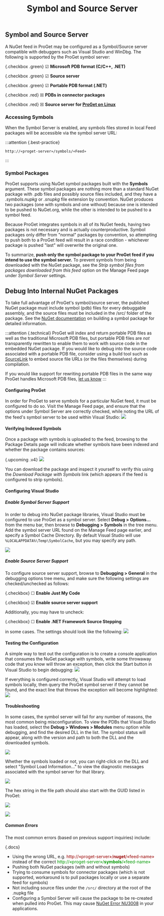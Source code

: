 ﻿---
title: Symbol and Source Server
sequence: 30
keywords: proget, feeds, packages, symbols, source, nuget, visual-studio-online
---

<style type="text/css">
    .red { color: #990000; }
    .green { color: #009900; }
    .checkbox { margin-left: 75px; }
    .documentation-content img { max-width: 635px; }
</style>

## Symbol and Source Server
A NuGet feed in ProGet may be configured as a Symbol/Source server compatible with debuggers such as Visual Studio and WinDbg. The following is supported by the ProGet symbol server:

{.checkbox .green} ☑ **Microsoft PDB format (C/C++, .NET)**

{.checkbox .green} ☑ **Source server**

{.checkbox .green} ☑ **Portable PDB format (.NET)**

{.checkbox .red} ☒ **PDBs in connector packages**

{.checkbox .red} ☒ **Source server for [ProGet on Linux](/docs/proget/installation/installation-guide/linux-docker)**


### Accessing Symbols

When the Symbol Server is enabled, any symbols files stored in local Feed packages will be accessible via the symbol server URL:

:::attention {.best-practice}
```
http://«proget-server»/symbols/«Feed»
```
:::

### Symbol Packages

ProGet supports using NuGet symbol packages built with the **Symbols** argument. These symbol packages are nothing more than a standard NuGet package with .pdb files and possibly source files included, and they have a *.symbols.nupkg* or *.snupkg* file extension by convention. NuGet produces two packages (one with symbols and one without) because one is intended to be pushed to NuGet.org, while the other is intended to be pushed to a symbol feed.

Because ProGet integrates symbols in all of its NuGet feeds, having two packages is not necessary and is actually counterproductive. Symbol packages only differ from "normal" packages by convention, so attempting to push both to a ProGet feed will result in a race condition - whichever package is pushed "last" will overwrite the original one.

To summarize, **push only the symbol package to your ProGet feed if you intend to use the symbol server.** To prevent symbols from being downloaded with the NuGet package, see the *Strip symbol files from packages downloaded from this feed* option on the Manage Feed page under *Symbol Server* settings.

## Debug Into Internal NuGet Packages

To take full advantage of ProGet's symbol/source server, the published NuGet package must include symbol (pdb) files for every debuggable assembly, and the source files must be included in the /src/ folder of the package. See the <a href="http://docs.nuget.org/docs/creating-packages/creating-and-publishing-a-symbol-package">NuGet documentation</a> on building a symbol package for detailed information.

:::attention {.technical}
ProGet will index and return portable PDB files as well as the traditional Microsoft PDB files, but portable PDB files are <em>not</em> transparently rewritten to enable them to work with source code in the embedded NuGet package. If you would like to debug into the source code associated with a portable PDB file, consider using a build tool such as [SourceLink](https://github.com/ctaggart/SourceLink) to embed source file URLs (or the files themselves) during compilation.

If you would like support for rewriting portable PDB files in the same way ProGet handles Microsoft PDB files, [let us know](https://inedo.com/contact)
:::

#### Configuring ProGet

In order for ProGet to serve symbols for a particular NuGet feed, it must be configured to do so. Visit the Manage Feed page, and ensure that the options under Symbol Server are correctly checked, while noting the URL of the feed's symbol server to be used within Visual Studio:
![](/resources/documentation/proget/symbols/feed-configuration.png)

#### Verifying Indexed Symbols

Once a package with symbols is uploaded to the feed, browsing to the Package Details page will indicate whether symbols have been indexed and whether the package contains sources:

{.upcoming .v4} ![](/resources/documentation/proget/symbols/package-details.png)

You can download the package and inspect it yourself to verify this using the <em>Download Package with Symbols</em> link (which appears if the feed is configured to strip symbols).

#### Configuring Visual Studio

##### Enable Symbol Server Support
In order to debug into NuGet package libraries, Visual Studio must be configured to use ProGet as a symbol server. Select **Debug > Options...** from the menu bar, then browse to **Debugging > Symbols** in the tree menu. Add the symbol server URL found on the Manage Feed page earlier, and specify a Symbol Cache Directory. By default Visual Studio will use `%LOCALAPPDATA%\Temp\SymbolCache`, but you may specify any path.

![](/resources/documentation/proget/symbols/enable-symbol-server.png)

##### Enable Source Server Support

To configure source server support, browse to **Debugging > General** in the debugging options tree menu, and make sure the following settings are checked/unchecked as follows:

{.checkbox} ☐ **Enable Just My Code**

{.checkbox} ☑ **Enable source server support**

Additionally, you may have to uncheck:

{.checkbox} ☐ **Enable .NET Framework Source Stepping**


in some cases. The settings should look like the following:
![](/resources/documentation/proget/symbols/debug-settings.png)

#### Testing the Configuration

A simple way to test out the configuration is to create a console application that consumes the NuGet package with symbols, write some throwaway code that you know will throw an exception, then click the Start button in Visual Studio to begin debugging:
![](/resources/documentation/proget/symbols/code1.png)

If everything is configured correctly, Visual Studio will attempt to load symbols locally, then query the ProGet symbol server if they cannot be found, and the exact line that throws the exception will become highlighted:
![](/resources/documentation/proget/symbols/code2.png)

#### Troubleshooting

In some cases, the symbol server will fail for any number of reasons, the most common being misconfiguration. To view the
PDBs that Visual Studio has loaded, select the  **Debug > Windows > Modules** menu option while debugging, and find the desired DLL in the list. The symbol status will appear, along with the version and path to both the DLL and the downloaded symbols.

![](/resources/documentation/proget/symbols/modules.png)

Whether the symbols loaded or not, you can right-click on the DLL and select "Symbol Load Information..." to view the diagnostic messages associated with the symbol server for that library.

![](/resources/documentation/proget/symbols/symbol-load-info.png)

The hex string in the file path should also start with the GUID listed in ProGet:

![](/resources/documentation/proget/symbols/hex.png)

![](/resources/documentation/proget/symbols/guid.png)

##### Common Errors

The most common errors (based on previous support inquiries) include:

{.docs}
- Using the wrong URL, e.g. <span class="red">http://«proget-server»/**nuget**/«feed-name»</span> instead of the correct <span class="green">http://«proget-server»/**symbols**/«feed-name»</span>
- Pushing both NuGet packages (with and without symbols)
- Trying to consume symbols for connector packages (which is not supported, workaround is to pull packages locally or use a separate feed for symbols)
- Not including source files under the `/src/` directory at the root of the .nupkg file
- Configuring a Symbol Server will cause the package to be re-created when pulled into ProGet. This may cause [NuGet Error NU3008](https://docs.microsoft.com/en-us/nuget/reference/errors-and-warnings/nu3008) in your applications.